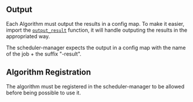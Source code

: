 ## Output

Each Algorithm must output the results in a config map. To make it easier, import
the [`output_result`](common/output_result.py) function, it will handle outputing the
results in the appropriated way.

The scheduler-manager expects the output in a config map with the name of the
job + the suffix "-result".

## Algorithm Registration

The algorithm must be registered in the scheduler-manager to be allowed before
being possible to use it.
